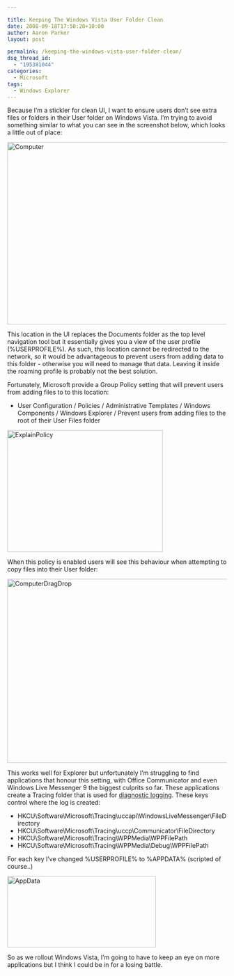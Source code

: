 ```yaml
---

title: Keeping The Windows Vista User Folder Clean
date: 2008-09-18T17:50:20+10:00
author: Aaron Parker
layout: post

permalink: /keeping-the-windows-vista-user-folder-clean/
dsq_thread_id:
  - "195381044"
categories:
  - Microsoft
tags:
  - Windows Explorer
---
```

Because I’m a stickler for clean UI, I want to ensure users don’t see extra files or folders in their User folder on Windows Vista. I’m trying to avoid something similar to what you can see in the screenshot below, which looks a little out of place:

<img style="display: inline" title="Computer" src="{{site.baseurl}}/media/2008/09/computer.png" border="0" alt="Computer" width="566" height="419" /> 

This location in the UI replaces the Documents folder as the top level navigation tool but it essentially gives you a view of the user profile (%USERPROFILE%). As such, this location cannot be redirected to the network, so it would be advantageous to prevent users from adding data to this folder - otherwise you will need to manage that data. Leaving it inside the roaming profile is probably not the best solution.

Fortunately, Microsoft provide a Group Policy setting that will prevent users from adding files to to this location:

  * User Configuration / Policies / Administrative Templates / Windows Components / Windows Explorer / Prevent users from adding files to the root of their User Files folder

<img style="display: inline" title="ExplainPolicy" src="{{site.baseurl}}/media/2008/09/explainpolicy.png" border="0" alt="ExplainPolicy" width="357" height="280" /> 

When this policy is enabled users will see this behaviour when attempting to copy files into their User folder:

<img style="display: inline" title="ComputerDragDrop" src="{{site.baseurl}}/media/2008/09/computerdragdrop.png" border="0" alt="ComputerDragDrop" width="566" height="423" /> 

This works well for Explorer but unfortunately I’m struggling to find applications that honour this setting, with Office Communicator and even Windows Live Messenger 9 the biggest culprits so far. These applications create a Tracing folder that is used for [diagnostic logging](http://support.microsoft.com/kb/871023/en-us). These keys control where the log is created:

  * HKCU\Software\Microsoft\Tracing\uccapi\WindowsLiveMessenger\FileDirectory
  * HKCU\Software\Microsoft\Tracing\uccp\Communicator\FileDirectory
  * HKCU\Software\Microsoft\Tracing\WPPMedia\WPPFilePath
  * HKCU\Software\Microsoft\Tracing\WPPMedia\Debug\WPPFilePath

For each key I’ve changed %USERPROFILE% to %APPDATA% (scripted of course..)

<img style="display: inline" title="AppData" src="{{site.baseurl}}/media/2008/09/appdata.png" border="0" alt="AppData" width="341" height="164" /> 

So as we rollout Windows Vista, I’m going to have to keep an eye on more applications but I think I could be in for a losing battle.